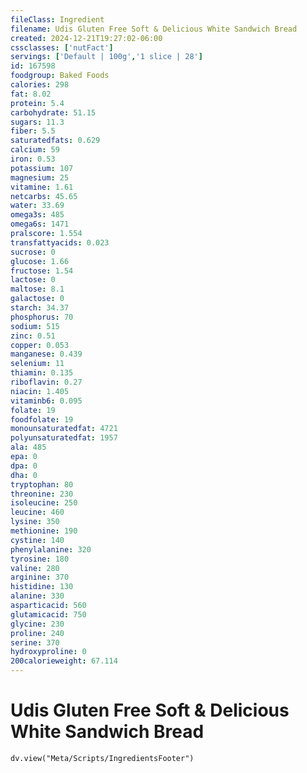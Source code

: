 ```yaml
---
fileClass: Ingredient
filename: Udis Gluten Free Soft & Delicious White Sandwich Bread
created: 2024-12-21T19:27:02-06:00
cssclasses: ['nutFact']
servings: ['Default | 100g','1 slice | 28']
id: 167598
foodgroup: Baked Foods
calories: 298
fat: 8.02
protein: 5.4
carbohydrate: 51.15
sugars: 11.3
fiber: 5.5
saturatedfats: 0.629
calcium: 59
iron: 0.53
potassium: 107
magnesium: 25
vitamine: 1.61
netcarbs: 45.65
water: 33.69
omega3s: 485
omega6s: 1471
pralscore: 1.554
transfattyacids: 0.023
sucrose: 0
glucose: 1.66
fructose: 1.54
lactose: 0
maltose: 8.1
galactose: 0
starch: 34.37
phosphorus: 70
sodium: 515
zinc: 0.51
copper: 0.053
manganese: 0.439
selenium: 11
thiamin: 0.135
riboflavin: 0.27
niacin: 1.405
vitaminb6: 0.095
folate: 19
foodfolate: 19
monounsaturatedfat: 4721
polyunsaturatedfat: 1957
ala: 485
epa: 0
dpa: 0
dha: 0
tryptophan: 80
threonine: 230
isoleucine: 250
leucine: 460
lysine: 350
methionine: 190
cystine: 140
phenylalanine: 320
tyrosine: 180
valine: 280
arginine: 370
histidine: 130
alanine: 330
asparticacid: 560
glutamicacid: 750
glycine: 230
proline: 240
serine: 370
hydroxyproline: 0
200calorieweight: 67.114
---
```


# Udis Gluten Free Soft & Delicious White Sandwich Bread

```dataviewjs
dv.view("Meta/Scripts/IngredientsFooter")
```